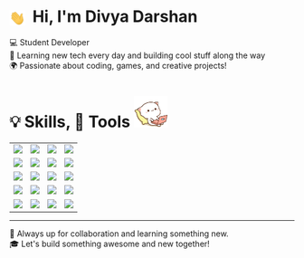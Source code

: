 # <img src="./gif/hi.gif" width="28" style="vertical-align: middle; margin-right: 6px;"> Hi, I'm Divya Darshan 
💻 Student Developer  
🌱 Learning new tech every day and building cool stuff along the way  
🌍 Passionate about coding, games, and creative projects!

# 💡 Skills, 🔨 Tools <img src="./gif/catcode.gif" width="60"> 

<table>
  <tr>
    <td><img src="https://img.shields.io/badge/JavaScript-F7DF1E?style=flat&logo=javascript&logoColor=black"/></td>
    <td><img src="https://img.shields.io/badge/C-00599C?style=flat&logo=c&logoColor=white"/></td>
    <td><img src="https://img.shields.io/badge/Java-ED8B00?style=flat&logo=java&logoColor=white"/></td>
    <td><img src="https://img.shields.io/badge/Python-3776AB?style=flat&logo=python&logoColor=white"/></td>
  </tr>
  <tr>
    <td><img src="https://img.shields.io/badge/HTML5-E34F26?style=flat&logo=html5&logoColor=white"/></td>
    <td><img src="https://img.shields.io/badge/CSS3-1572B6?style=flat&logo=css3&logoColor=white"/></td>
    <td><img src="https://img.shields.io/badge/Node.js-339933?style=flat&logo=nodedotjs&logoColor=white"/></td>
    <td><img src="https://img.shields.io/badge/React-20232A?style=flat&logo=react&logoColor=61DAFB"/></td>
  </tr>
  <tr>
    <td><img src="https://img.shields.io/badge/MongoDB-47A248?style=flat&logo=mongodb&logoColor=white"/></td>
    <td><img src="https://img.shields.io/badge/MySQL-4479A1?style=flat&logo=mysql&logoColor=white"/></td>
    <td><img src="https://img.shields.io/badge/Godot-478CBF?style=flat&logo=godot-engine&logoColor=white"/></td>
    <td><img src="https://img.shields.io/badge/Unreal-313131?style=flat&logo=unrealengine&logoColor=white"/></td> 
  </tr>
  <tr>
    <td><img src="https://img.shields.io/badge/Git-F05032?style=flat&logo=git&logoColor=white"/></td>
    <td><img src="https://img.shields.io/badge/GitHub-181717?style=flat&logo=github&logoColor=white"/></td>
    <td><img src="https://img.shields.io/badge/GitLab-FFFFFF?style=flat&logo=gitlab&logoColor=orange"/></td>
    <td><img src="https://img.shields.io/badge/Terminal-000000?style=flat&logo=gnu-bash&logoColor=white"/></td>

  </tr>
    <tr>
    <td><img src="https://img.shields.io/badge/Blender-F5792A?style=flat&logo=blender&logoColor=white"/></td>
    <td><img src="https://img.shields.io/badge/GIMP-5C5543?style=flat&logo=gimp&logoColor=white"/></td>
    <td><img src="https://img.shields.io/badge/Linux-FCC624?style=flat&logo=linux&logoColor=black"/></td>
    <td><img src="https://img.shields.io/badge/VS%20Code-007ACC?style=flat&logo=Visual%20Studio%20Code&logoColor=white"/></td>
  </tr> 
</table> 

---

🤗 Always up for collaboration and learning something new.  
🎓 Let's build something awesome and new together!
